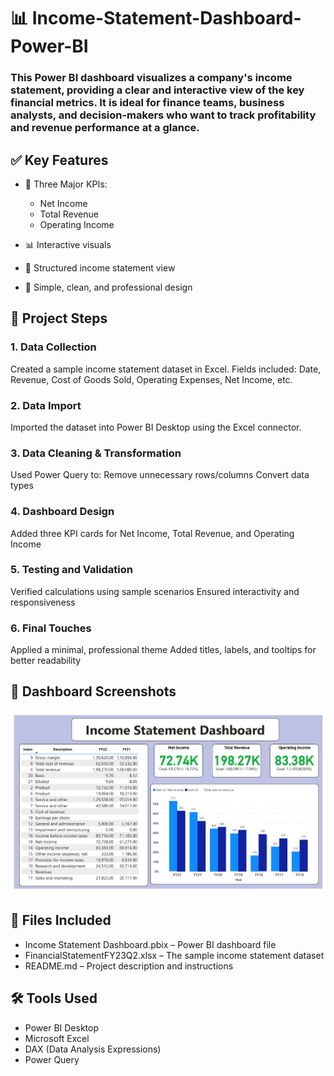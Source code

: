 # 📊 Income-Statement-Dashboard-Power-BI
### This Power BI dashboard visualizes a company's income statement, providing a clear and interactive view of the key financial metrics. It is ideal for finance teams, business analysts, and decision-makers who want to track profitability and revenue performance at a glance.

## ✅ Key Features
- 📌 Three Major KPIs:

  - Net Income
  - Total Revenue
  - Operating Income
- 📊 Interactive visuals
- 📁 Structured income statement view
- 🎨 Simple, clean, and professional design

## 📂 Project Steps

### 1. Data Collection
Created a sample income statement dataset in Excel.
Fields included: Date, Revenue, Cost of Goods Sold, Operating Expenses, Net Income, etc.

### 2. Data Import
Imported the dataset into Power BI Desktop using the Excel connector.

### 3. Data Cleaning & Transformation
Used Power Query to:
Remove unnecessary rows/columns
Convert data types

### 4. Dashboard Design
Added three KPI cards for Net Income, Total Revenue, and Operating Income

### 5. Testing and Validation
Verified calculations using sample scenarios
Ensured interactivity and responsiveness

### 6. Final Touches
Applied a minimal, professional theme
Added titles, labels, and tooltips for better readability

## 📸 Dashboard Screenshots
![Final Dashboard](https://github.com/raghav-datas/Income-Statement-Power-BI-Dashboard/blob/main/Income%20Statement%20Dashboard.png)

## 📁 Files Included
- Income Statement Dashboard.pbix – Power BI dashboard file
- FinancialStatementFY23Q2.xlsx – The sample income statement dataset
- README.md – Project description and instructions

## 🛠️ Tools Used
- Power BI Desktop
- Microsoft Excel
- DAX (Data Analysis Expressions)
- Power Query
